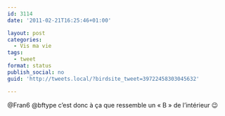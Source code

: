 ```yaml
---
id: 3114
date: '2011-02-21T16:25:46+01:00'

layout: post
categories:
  - Vis ma vie
tags:
  - tweet
format: status
publish_social: no
guid: 'http://tweets.local/?birdsite_tweet=39722458303045632'

---
```


@Fran6 @bftype c’est donc à ça que ressemble un « B » de l’intérieur 😉